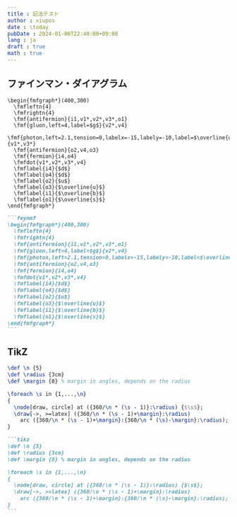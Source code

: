 ```yaml
---
title : 記法テスト
author : xiupos
date : \today
pubDate : 2024-01-06T22:40:00+09:00
lang : ja
draft : true
math : true
---
```


## ファインマン・ダイアグラム

```feynmf
\begin{fmfgraph*}(400,300)
  \fmfleftn{4}
  \fmfrightn{4}
  \fmf{antifermion}{i1,v1*,v2*,v3*,o1}
  \fmf{gluon,left=4,label=$g$}{v2*,v4}
  \fmf{photon,left=2.1,tension=0,labelx=-15,labely=-10,label=$\overline{u},\overline{c},\overline{t}$}{v1*,v3*}
  \fmf{antifermion}{o2,v4,o3}
  \fmf{fermion}{i4,o4}
  \fmfdot{v1*,v2*,v3*,v4}
  \fmflabel{i4}{$d$}
  \fmflabel{o4}{$d$}
  \fmflabel{o2}{$u$}
  \fmflabel{o3}{$\overline{u}$}
  \fmflabel{i1}{$\overline{b}$}
  \fmflabel{o1}{$\overline{s}$}
\end{fmfgraph*}
```

````md
```feynmf
\begin{fmfgraph*}(400,300)
  \fmfleftn{4}
  \fmfrightn{4}
  \fmf{antifermion}{i1,v1*,v2*,v3*,o1}
  \fmf{gluon,left=4,label=$g$}{v2*,v4}
  \fmf{photon,left=2.1,tension=0,labelx=-15,labely=-10,label=$\overline{u},\overline{c},\overline{t}$}{v1*,v3*}
  \fmf{antifermion}{o2,v4,o3}
  \fmf{fermion}{i4,o4}
  \fmfdot{v1*,v2*,v3*,v4}
  \fmflabel{i4}{$d$}
  \fmflabel{o4}{$d$}
  \fmflabel{o2}{$u$}
  \fmflabel{o3}{$\overline{u}$}
  \fmflabel{i1}{$\overline{b}$}
  \fmflabel{o1}{$\overline{s}$}
\end{fmfgraph*}
```
````

## TikZ

```tikz
\def \n {5}
\def \radius {3cm}
\def \margin {8} % margin in angles, depends on the radius

\foreach \s in {1,...,\n}
{
  \node[draw, circle] at ({360/\n * (\s - 1)}:\radius) {$\s$};
  \draw[->, >=latex] ({360/\n * (\s - 1)+\margin}:\radius)
    arc ({360/\n * (\s - 1)+\margin}:{360/\n * (\s)-\margin}:\radius);
}
```

````md
```tikz
\def \n {5}
\def \radius {3cm}
\def \margin {8} % margin in angles, depends on the radius

\foreach \s in {1,...,\n}
{
  \node[draw, circle] at ({360/\n * (\s - 1)}:\radius) {$\s$};
  \draw[->, >=latex] ({360/\n * (\s - 1)+\margin}:\radius)
    arc ({360/\n * (\s - 1)+\margin}:{360/\n * (\s)-\margin}:\radius);
}
```
````

